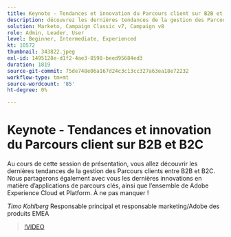 ```yaml
---
title: Keynote - Tendances et innovation du Parcours client sur B2B et B2C
description: découvrez les dernières tendances de la gestion des Parcours client sur B2B et B2C
solution: Marketo, Campaign Classic v7, Campaign v8
role: Admin, Leader, User
level: Beginner, Intermediate, Experienced
kt: 10572
thumbnail: 343822.jpeg
exl-id: 1495128e-d1f2-4ae3-8598-beed95684ed3
duration: 1819
source-git-commit: 75de748e06a167d24c3c13cc327a63ea18e72232
workflow-type: tm+mt
source-wordcount: '85'
ht-degree: 0%

---
```


# Keynote - Tendances et innovation du Parcours client sur B2B et B2C

Au cours de cette session de présentation, vous allez découvrir les dernières tendances de la gestion des Parcours clients entre B2B et B2C. Nous partagerons également avec vous les dernières innovations en matière d’applications de parcours clés, ainsi que l’ensemble de Adobe Experience Cloud et Platform. À ne pas manquer !

*Timo Kohlberg* Responsable principal et responsable marketing/Adobe des produits EMEA

>[!VIDEO](https://video.tv.adobe.com/v/343822/?quality=12&learn=on)
